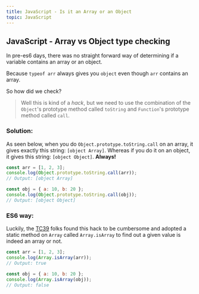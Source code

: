 ```yaml
---
title: JavaScript - Is it an Array or an Object
topic: JavaScript
---
```

## JavaScript - Array vs Object type checking

In pre-es6 days, there was no straight forward way of determining if a variable contains an array or an object.

Because `typeof arr` always gives you `object` even though `arr` contains an array.

So how did we check?

> Well this is kind of a *hack*, but we need to use the combination of the `Object`'s prototype method called `toString` and `Function`'s prototype method called `call`.



### Solution:

As seen below, when you do `Object.prototype.toString.call` on an array, it gives exactly this string: `[object Array]`. Whereas if you do it on an object, it gives this string: `[object Object]`. **Always!**

```javascript
const arr = [1, 2, 3];
console.log(Object.prototype.toString.call(arr)); 
// Output: [object Array]

const obj = { a: 10, b: 20 };
console.log(Object.prototype.toString.call(obj)); 
// Output: [object Object]
```

### ES6 way:

Luckily, the [TC39](https://tc39.es/ecma262/#sec-array.isarray) folks found this hack to be cumbersome and adopted a static method on `Array` called `Array.isArray` to find out a given value is indeed an array or not.

```javascript
const arr = [1, 2, 3];
console.log(Array.isArray(arr)); 
// Output: true

const obj = { a: 10, b: 20 }; 
console.log(Array.isArray(obj)); 
// Output: false
```